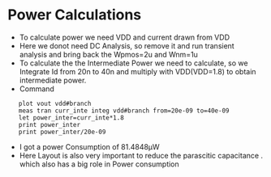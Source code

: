 # Power Calculations
- To calculate power we need VDD and current drawn from VDD
- Here we donot need DC Analysis, so remove it and run transient analysis and bring back the Wpmos=2u and Wnm=1u
- To calculate the the Intermediate Power we need to calculate, so we Integrate Id from 20n to 40n and multiply with VDD(VDD=1.8) to obtain intermediate power.
- Command
 ```
    plot vout vdd#branch
    meas tran curr_inte integ vdd#branch from=20e-09 to=40e-09
    let power_inter=curr_inte*1.8
    print power_inter
    print power_inter/20e-09
 ```
- I got a power Consumption of 81.4848μW
- Here Layout is also very important to reduce the parascitic capacitance . which also has a big role in Power consumption
